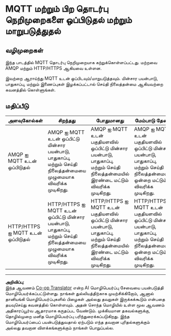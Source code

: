 <!--
CO_OP_TRANSLATOR_METADATA:
{
  "original_hash": "0d4033cdd7b5b5475c63770102e38480",
  "translation_date": "2025-10-11T11:23:27+00:00",
  "source_file": "1-getting-started/lessons/4-connect-internet/assignment.md",
  "language_code": "ta"
}
-->
# MQTT மற்றும் பிற தொடர்பு நெறிமுறைகளை ஒப்பிடுதல் மற்றும் மாறுபடுத்துதல்

## வழிமுறைகள்

இந்த பாடத்தில் MQTT தொடர்பு நெறிமுறையாக கற்றுக்கொள்ளப்பட்டது. மற்றவை AMQP மற்றும் HTTP/HTTPS ஆகியவை உள்ளன.

இவற்றை ஆராய்ந்து MQTT உடன் ஒப்பிடவும்/மாறுபடுத்தவும். மின்சார பயன்பாடு, பாதுகாப்பு, மற்றும் இணைப்புகள் இழக்கப்பட்டால் செய்தி நிலைத்தன்மை ஆகியவற்றை கவனத்தில் கொள்ளுங்கள்.

## மதிப்பீடு

| அளவுகோல்கள் | சிறந்தது | போதுமானது | மேம்பாடு தேவை |
| ----------- | -------- | --------- | ------------- |
| AMQP ஐ MQTT உடன் ஒப்பிடுதல் | AMQP ஐ MQTT உடன் ஒப்பிட்டு மின்சார பயன்பாடு, பாதுகாப்பு, மற்றும் செய்தி நிலைத்தன்மையை முழுமையாக விவரிக்க முடிகிறது. | AMQP ஐ MQTT உடன் பகுதியளவில் ஒப்பிட்டு மின்சார பயன்பாடு, பாதுகாப்பு, மற்றும் செய்தி நிலைத்தன்மையில் இரண்டை மட்டும் விவரிக்க முடிகிறது. | AMQP ஐ MQTT உடன் பகுதியளவில் ஒப்பிட்டு மின்சார பயன்பாடு, பாதுகாப்பு, மற்றும் செய்தி நிலைத்தன்மையில் ஒன்றை மட்டும் விவரிக்க முடிகிறது. |
| HTTP/HTTPS ஐ MQTT உடன் ஒப்பிடுதல் | HTTP/HTTPS ஐ MQTT உடன் ஒப்பிட்டு மின்சார பயன்பாடு, பாதுகாப்பு, மற்றும் செய்தி நிலைத்தன்மையை முழுமையாக விவரிக்க முடிகிறது. | HTTP/HTTPS ஐ MQTT உடன் பகுதியளவில் ஒப்பிட்டு மின்சார பயன்பாடு, பாதுகாப்பு, மற்றும் செய்தி நிலைத்தன்மையில் இரண்டை மட்டும் விவரிக்க முடிகிறது. | HTTP/HTTPS ஐ MQTT உடன் பகுதியளவில் ஒப்பிட்டு மின்சார பயன்பாடு, பாதுகாப்பு, மற்றும் செய்தி நிலைத்தன்மையில் ஒன்றை மட்டும் விவரிக்க முடிகிறது. |

---

**அறிவிப்பு**:  
இந்த ஆவணம் [Co-op Translator](https://github.com/Azure/co-op-translator) என்ற AI மொழிபெயர்ப்பு சேவையை பயன்படுத்தி மொழிபெயர்க்கப்பட்டுள்ளது. நாங்கள் துல்லியத்திற்காக முயற்சிக்கிறோம், ஆனால் தானியங்கி மொழிபெயர்ப்புகளில் பிழைகள் அல்லது தவறுகள் இருக்கக்கூடும் என்பதை தயவுசெய்து கவனத்தில் கொள்ளவும். அதன் சொந்த மொழியில் உள்ள மூல ஆவணம் அதிகாரப்பூர்வ ஆதாரமாக கருதப்பட வேண்டும். முக்கியமான தகவல்களுக்கு, தொழில்முறை மனித மொழிபெயர்ப்பு பரிந்துரைக்கப்படுகிறது. இந்த மொழிபெயர்ப்பைப் பயன்படுத்துவதால் ஏற்படும் எந்த தவறான புரிதல்களுக்கும் அல்லது தவறான விளக்கங்களுக்கும் நாங்கள் பொறுப்பல்ல.